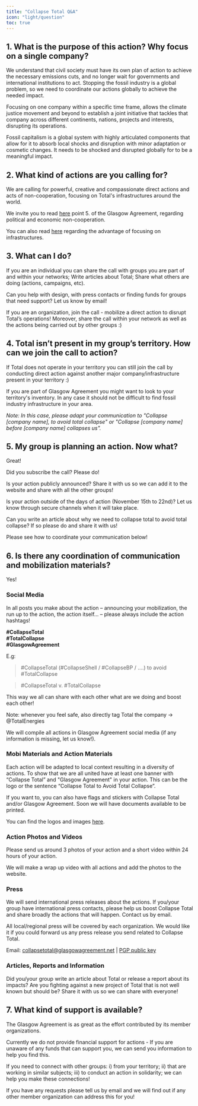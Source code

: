 ```yaml
---
title: "Collapse Total Q&A"
icon: "light/question"
toc: true
---
```


## 1. What is the purpose of this action? Why focus on a single company?

We understand that civil society must have its own plan of action to achieve the necessary emissions cuts, and no longer wait for governments and international institutions to act.  Stopping the fossil industry is a global problem, so we need to coordinate our actions globally to achieve the needed impact.  

Focusing on one company within a specific time frame, allows the climate justice movement and beyond to establish a joint initiative that tackles that company across different continents, nations, projects and interests, disrupting its operations.  

Fossil capitalism is a global system with highly articulated components that allow for it to absorb local shocks and disruption with minor adaptation or cosmetic changes. It needs to be shocked and disrupted globally for to be a meaningful impact.  

## 2. What kind of actions are you calling for?

We are calling for powerful, creative and compassionate direct actions and acts of non-cooperation, focusing on Total's infrastructures around the world.  

We invite you to read [here](../agreement/) point 5. of the Glasgow Agreement, regarding political and economic non-cooperation.  

You can also read [here](../faq/#15-what-is-the-advantage-of-focusing-on-infrastructures) regarding the advantage of focusing on infrastructures.  


## 3. What can I do?

If you are an individual you can share the call with groups you are part of and within your networks; Write articles about Total; Share what others are doing (actions, campaigns, etc).  

Can you help with design, with press contacts or finding funds for groups that need support? Let us know by email!  

If you are an organization, join the call - mobilize a direct action to disrupt Total’s operations! Moreover, share the call within your network as well as the actions being carried out by other groups :)  


## 4. Total isn’t present in my group’s territory. How can we join the call to action?

If Total does not operate in your territory you can still join the call by conducting direct action against another major company/infrastructure present in your territory :)  

If you are part of Glasgow Agreement you might want to look to your territory's inventory. In any case it should not be difficult to find fossil industry infrastructure in your area.  

*Note: In this case, please adapt your communication to "Collapse [company name], to avoid total collapse" or "Collapse [company name] before [company name] collapses us".*  


## 5. My group is planning an action. Now what?  

Great!  

Did you subscribe the call? Please do!  

Is your action publicly announced? Share it with us so we can add it to the website and share with all the other groups!  

Is your action outside of the days of action (November 15th to 22nd)? Let us know through secure channels when it will take place.  

Can you write an article about why we need to collapse total to avoid total collapse? If so please do and share it with us!  

Please see how to coordinate your communication below!  


## 6. Is there any coordination of communication and mobilization materials?

Yes!  

### Social Media

In all posts you make about the action – announcing your mobilization, the run up to the action, the action itself...  – please always include the action hashtags!  

**\#CollapseTotal**  
**\#TotalCollapse**  
**\#GlasgowAgreement**  

E.g:  

> \#CollapseTotal (#CollapseShell / #CollapseBP / ....) to avoid #TotalCollapse

> \#CollapseTotal v. #TotalCollapse

This way we all can share with each other what are we doing and boost each other!  

Note: whenever you feel safe, also directly tag Total the company -> @TotalEnergies  

We will compile all actions in Glasgow Agreement social media (if any information is missing, let us know!).  

### Mobi Materials and Action Materials

Each action will be adapted to local context resulting in a diversity of actions. To show that we are all united have at least one banner with “Collapse Total” and "Glasgow Agreement" in your action. This can be the logo or the sentence “Collapse Total to Avoid Total Collapse”.  

If you want to, you can also have flags and stickers with Collapse Total and/or Glasgow Agreement. Soon we will have documents available to be printed.  

You can find the logos and images [here](../brand/).  

### Action Photos and Videos

Please send us around 3 photos of your action and a short video within 24 hours of your action.  

We will make a wrap up video with all actions and add the photos to the website.  

### Press

We will send international press releases about the actions. If you/your group have international press contacts, please help us boost Collapse Total and share broadly the actions that will happen. Contact us by email.  

All local/regional press will be covered by each organization. We would like it if you could forward us any press release you send related to Collapse Total.  

Email: collapsetotal@glasgowagreement.net | [PGP public key](../../../../../pgp/collapse_total_public_key.asc)  

### Articles, Reports and Information

Did you/your group write an article about Total or release a report about its impacts? Are you fighting against a new project of Total that is not well known but should be? Share it with us so we can share with everyone!  


## 7. What kind of support is available?

The Glasgow Agreement is as great as the effort contributed by its member organizations.  

Currently we do not provide financial support for actions - If you are unaware of any funds that can support you, we can send you information to help you find this.  

If you need to connect with other groups: i) from your territory; ii) that are working in similar subjects; iii) to conduct an action in solidarity; we can help you make these connections!  

If you have any requests please tell us by email and we will find out if any other member organization can address this for you!  
